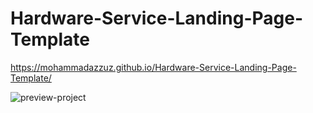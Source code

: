 # Hardware-Service-Landing-Page-Template

https://mohammadazzuz.github.io/Hardware-Service-Landing-Page-Template/

![preview-project](https://user-images.githubusercontent.com/112818173/196686167-fd1c4f1b-85b8-4c3f-b617-6f76c27afeb3.jpeg)
